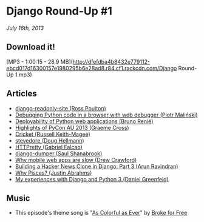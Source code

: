# Django Round-Up #1

*July 16th, 2013*

## Download it!

[MP3 - 1:00:15 - 28.9 MB](http://dfefdba4b8432e779112-ebcd017d16300157e1980295b6e28ad8.r84.cf1.rackcdn.com/Django Round-Up 1.mp3)

## Articles

* [django-readonly-site (Ross Poulton)](http://www.rossp.org/blog/2013/jul/02/django-readonly-site/)
* [Debugging Python code in a browser with wdb debugger (Piotr Maliński)](http://www.rkblog.rk.edu.pl/w/p/debugging-python-code-browser-wdb-debugger/)
* [Deployability of Python web applications (Bruno Renié)](https://speakerdeck.com/brutasse/deployability-of-python-web-applications)
* [Highlights of PyCon AU 2013 (Graeme Cross)](http://www.curiousvenn.com/?p=425)
* [Cricket (Russell Keith-Magee)](http://freakboy3742.github.io/cricket/)
* [stevedore (Doug Hellmann)](http://doughellmann.com/2013/07/stevedore-0-10.html)
* [HTTPretty (Gabriel Falcao)](https://github.com/gabrielfalcao/HTTPretty)
* [django-dumper (Saul Shanabrook)](https://github.com/saulshanabrook/django-dumper)
* [Why mobile web apps are slow (Drew Crawford)](http://sealedabstract.com/rants/why-mobile-web-apps-are-slow/)
* [Building a Hacker News Clone in Django: Part 3 (Arun Ravindran)](http://arunrocks.com/building-a-hacker-news-clone-in-django-part-3/?src=reddit)
* [Why Pisces? (Justin Abrahms)](http://justin.abrah.ms/python/why_pisces.html)
* [My experiences with Django and Python 3 (Daniel Greenfeld)](http://pydanny.com/experiences-with-django-python3.html)

## Music

* This episode's theme song is "[As Colorful as Ever](http://freemusicarchive.org/music/Broke_For_Free/Layers/As_Colorful_As_Ever)" by [Broke for Free](http://brokeforfree.com/)
